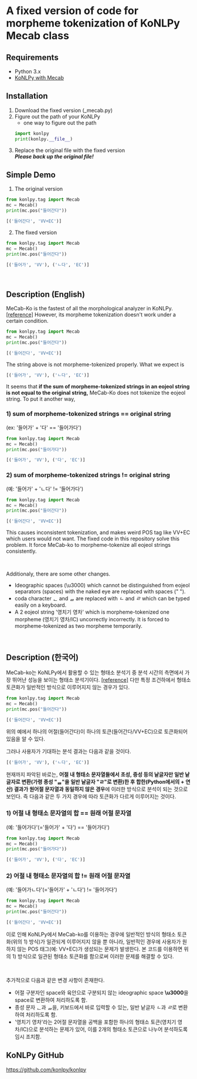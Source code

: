 # **A fixed version of code for morpheme tokenization of KoNLPy Mecab class**

## Requirements
- Python 3.x
- [KoNLPy with Mecab](https://konlpy.org/en/latest/install/ "KoNLPy: Installation")

## Installation
1. Download the fixed version (_mecab.py)
2. Figure out the path of your KoNLPy
    - one way to figure out the path
    ```python
    import konlpy
    print(konlpy.__file__)
    ```
3. Replace the original file with the fixed version\
***Please back up the original file!***

## Simple Demo
1) The original version
```python
from konlpy.tag import Mecab
mc = Mecab()
print(mc.pos("들어간다"))
```
```python
[('들어간다', 'VV+EC')]
```

2) The fixed version
```python
from konlpy.tag import Mecab
mc = Mecab()
print(mc.pos("들어간다"))
```
```python
[('들어가', 'VV'), ('ㄴ다', 'EC')]
```

<br>

## Description (English)
MeCab-Ko is the fastest of all the morphological analyzer in KoNLPy. [[reference]](https://konlpy.org/en/latest/morph/#id1 "KoNLPy: Morphological analysis and POS tagging") However, its morpheme tokenization doesn't work under a certain condition.

```python
from konlpy.tag import Mecab
mc = Mecab()
print(mc.pos("들어간다"))
```
```python
[('들어간다', 'VV+EC')]
```

The string above is not morpheme-tokenized properly. What we expect is

```python
[('들어가', 'VV'), ('ㄴ다', 'EC')]
```

It seems that **if the sum of morpheme-tokenized strings in an eojeol string is not equal to the original string,** MeCab-Ko does not tokenize the eojeol string.
To put it another way, 

### 1) sum of morpheme-tokenized strings == original string<br>
(ex: '들어가' + '다' == '들어가다')
```python
from konlpy.tag import Mecab
mc = Mecab()
print(mc.pos("들어가다"))
```
```python
[('들어가', 'VV'), ('다', 'EC')]
```

### 2) sum of morpheme-tokenized strings != original string<br>
(예: '들어가' + 'ㄴ다' != '들어가다')
```python
from konlpy.tag import Mecab
mc = Mecab()
print(mc.pos("들어간다"))
```
```python
[('들어간다', 'VV+EC')]
```

This causes inconsistent tokenization, and makes weird POS tag like VV+EC which users would not want.
The fixed code in this repository solve this problem. It force MeCab-ko to morpheme-tokenize all eojeol strings consistently.

<br>

Additionaly, there are some other changes.
- Ideographic spaces (\u3000) which cannot be distinguished from eojeol separators (spaces) with the naked eye are replaced with spaces (" ").
- coda character *ᆫ* and *ᆯ* are replaced with *ㄴ* and *ㄹ* which can be typed easily on a keyboard.
- A 2 eojeol string '영치기 영차' which is morpheme-tokenized one morpheme (영치기 영차/IC) uncorrectly incorrectly. It is forced to morpheme-tokenized as two morpheme temporarily.

<br>

## Description (한국어)
MeCab-ko는 KoNLPy에서 활용할 수 있는 형태소 분석기 중 분석 시간의 측면에서 가장 뛰어난 성능을 보이는 형태소 분석기이다. [[reference]](https://konlpy.org/en/latest/morph/#id1 "KoNLPy: Morphological analysis and POS tagging") 다만 특정 조건하에서 형태소 토큰화가 일반적인 방식으로 이루어지지 않는 경우가 있다.

```python
from konlpy.tag import Mecab
mc = Mecab()
print(mc.pos("들어간다"))
```
```python
[('들어간다', 'VV+EC')]
```

위의 예에서 하나의 어절(들어간다)이 하나의 토큰(들어간다/VV+EC)으로 토큰화되어 있음을 알 수 있다.

그러나 사용자가 기대하는 분석 결과는 다음과 같을 것이다.

```python
[('들어가', 'VV'), ('ㄴ다', 'EC')]
```

현재까지 파악된 바로는, **어절 내 형태소 문자열들에서 초성, 중성 등의 낱글자만 일반 낱글자로 변환(가령 종성 "ᆯ"을 일반 낱글자 "ㄹ"로 변환)한 후 합한(Python에서의 + 연산) 결과가 원어절 문자열과 동일하지 않은 경우**에 이러한 방식으로 분석이 되는 것으로 보인다. 즉 다음과 같은 두 가지 경우에 따라 토큰화가 다르게 이루어지는 것이다.

### 1) 어절 내 형태소 문자열의 합 == 원래 어절 문자열<br>
(예: '들어가다'(='들어가' + '다') == '들어가다')
```python
from konlpy.tag import Mecab
mc = Mecab()
print(mc.pos("들어가다"))
```
```python
[('들어가', 'VV'), ('다', 'EC')]
```

### 2) 어절 내 형태소 문자열의 합 != 원래 어절 문자열<br>
(예: '들어가ㄴ다'(='들어가' + 'ㄴ다') != '들어가다')
```python
from konlpy.tag import Mecab
mc = Mecab()
print(mc.pos("들어간다"))
```
```python
[('들어간다', 'VV+EC')]
```

이로 인해 KoNLPy에서 MeCab-ko를 이용하는 경우에 일반적인 방식의 형태소 토큰화(위의 1) 방식)가 일관되게 이루어지지 않을 뿐 아니라, 일반적인 경우에 사용자가 원하지 않는 POS 태그(예: VV+EC)가 생성되는 문제가 발생한다. 본 코드를 이용하면 위의 1) 방식으로 일관된 형태소 토큰화를 함으로써 이러한 문제를 해결할 수 있다.

<br>

추가적으로 다음과 같은 변경 사항이 존재한다.
- 어절 구분자인 space와 육안으로 구분되지 않는 ideographic space **\u3000**을 space로 변환하여 처리하도록 함.
- 종성 문자 *ᆫ*과 *ᆯ*을, 키보드에서 바로 입력할 수 있는, 일반 낱글자 *ㄴ*과 *ㄹ*로 변환하여 처리하도록 함.
- '영치기 영차'라는 2어절 문자열을 공백을 포함한 하나의 형태소 토큰(영치기 영차/IC)으로 분석하는 문제가 있어, 이를 2개의 형태소 토큰으로 나누어 분석하도록 임시 조치함.


## KoNLPy GitHub
https://github.com/konlpy/konlpy
